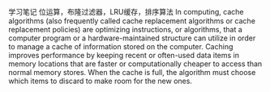 学习笔记
	位运算，布隆过滤器，LRU缓存，排序算法
	In computing, cache algorithms (also frequently called cache replacement algorithms 
	or cache replacement policies) are optimizing instructions, or algorithms, 
	that a computer program or a hardware-maintained structure can utilize in order to 
	manage a cache of information stored on the computer. Caching improves performance by 
	keeping recent or often-used data items in memory locations that are faster or computationally 
	cheaper to access than normal memory stores. When the cache is full, the algorithm must choose 
	which items to discard to make room for the new ones.